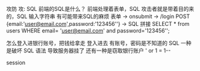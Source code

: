 攻防
攻: SQL 前端的SQL是什么？
前端处理着表单，SQL
攻击者就是带着目的来的，SQL
输入字符串 有可能带来SQL的麻烦
表单 -> onsubmit -> /login POST
{email:'user@email.com',password:'123456''}
-> SQL 拼接
SELECT * from users WHERE email= 'user@email.com' and password='123456'';

怎么登入进银行账号，把钱给拿走
登入进去 有账号，密码是不知道的
SQL 一种是破坏 SQL 语法 导致服务器挂了
还有一种是窃取银行账户 ' or 1 = 1--

session 